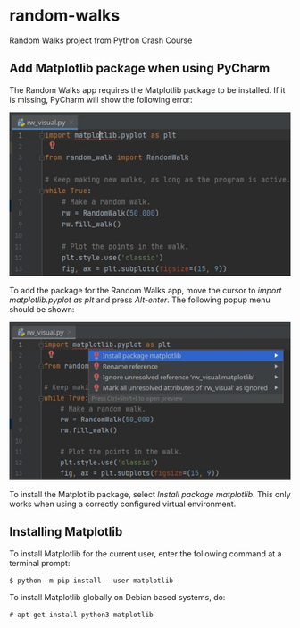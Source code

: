 # random-walks

Random Walks project from Python Crash Course

## Add Matplotlib package when using PyCharm

The Random Walks app requires the Matplotlib package to be installed.
If it is missing, PyCharm will show the following error:

![alt text](missing_matplotlib_package.jpg "Missing Matplotlib package")

To add the package for the Random Walks app, move the cursor to *import matplotlib.pyplot as plt* and press *Alt-enter*. The following popup menu should be shown:

![alt text](install_matplotlib_package.jpg "Install Matplotlib package")

To install the Matplotlib package, select *Install package matplotlib*. This only works when using a correctly configured virtual environment.

## Installing Matplotlib

To install Matplotlib for the current user, enter the following command at a terminal prompt:

```
$ python -m pip install --user matplotlib
```

To install Matplotlib globally on Debian based systems, do:

```
# apt-get install python3-matplotlib
```
